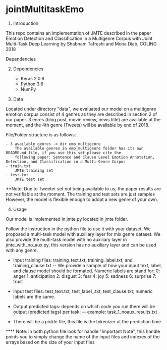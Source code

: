 # jointMultitaskEmo

1. Introduction

This repo contains an implementation of JMTE described in the paper Emotion Detection and Classification in a 
Multigenre Corpus with Joint Multi-Task Deep Learning by Shabnam Tafreshi and Mona Diab, COLING 2018

Dependencies

2. Dependencies

	- Keras 2.0.8
	- Python 3.6
	- NumPy
	
				
3. Data

Located under directory "data", we evaluated our model on a multigenre emotion corpus consist of 4 genres as they are described in 
section 2 of our paper. 3 enres (blog post, movie review, news title) are available at the moment, and the 4th genre (Tweets) will 
be available by end of 2018. 

File/Folder structure is as follows: 

	- 3 available genres -> dir emo_multigenre
		The available genres in emo_multigenre folder has its own README.md file, if you use this set please cite the 
		following paper: Sentence and Clause Level Emotion Annotation, Detection, and Classification in a Multi-Genre Corpus
	- train.txt
		JMTE training set
	- test.txt
		JMTE test set
		
**Note: Due to Tweeter set not being available to us, the paper results are not verifiable at the moment. The training and test sets are just samples
However, the model is flexible enough to adopt a new genre of your own.

4. Usage

Our model is implemented in jmte.py located in jmte folder.

Follow the instruction in the python file to use it with your dataset. We proposed a multi-task model with auxiliary layer for mix genre dataset.
We also provide the multi-task model with no auxiliary layer in jmte_with_no_aux.py, this version has no auxiliary layer and can be used with any genre.

- Input training files: training_text.txt, training_label.txt, and training_clause.txt
-- We provide a sample of how your input text, label, and clause model should be formated. Numeric labels are stand for: 
     0: anger
	 1: anticipation
     2: disgust
     3: fear
     4: joy
     5: sadness
     6: surprise
     7: trust
- Input test files: test_text.txt, test_label_.txt, test_clause.txt; numeric labels are the same.

- Output predicted tags: depends on which code you run there will be output (predicted tags) per task:
-- example: task_1_noaux_results.txt

- There will be a pickle file, this file is the tokenizer at the prediction time

**** Note: In both python file look for handle "Important Note", this handle points you to simply change the name of the input files and indexes of the arrays based on the size of your input files
	

